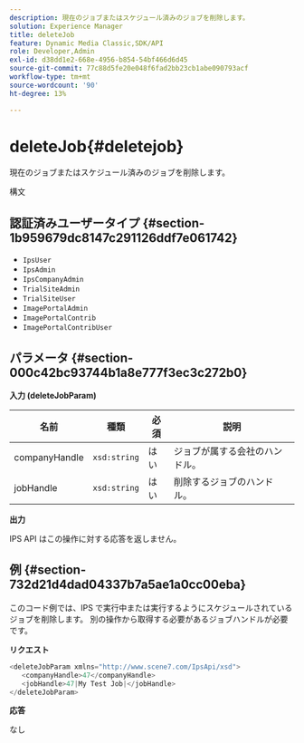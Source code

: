 ```yaml
---
description: 現在のジョブまたはスケジュール済みのジョブを削除します。
solution: Experience Manager
title: deleteJob
feature: Dynamic Media Classic,SDK/API
role: Developer,Admin
exl-id: d38dd1e2-668e-4956-b854-54bf466d6d45
source-git-commit: 77c88d5fe20e048f6fad2bb23cb1abe090793acf
workflow-type: tm+mt
source-wordcount: '90'
ht-degree: 13%

---
```


# deleteJob{#deletejob}

現在のジョブまたはスケジュール済みのジョブを削除します。

構文

## 認証済みユーザータイプ {#section-1b959679dc8147c291126ddf7e061742}

* `IpsUser`
* `IpsAdmin`
* `IpsCompanyAdmin`
* `TrialSiteAdmin`
* `TrialSiteUser`
* `ImagePortalAdmin`
* `ImagePortalContrib`
* `ImagePortalContribUser`

## パラメータ {#section-000c42bc93744b1a8e777f3ec3c272b0}

**入力 (deleteJobParam)**

| 名前 | 種類 | 必須 | 説明 |
|---|---|---|---|
| companyHandle | `xsd:string` | はい | ジョブが属する会社のハンドル。 |
| jobHandle | `xsd:string` | はい | 削除するジョブのハンドル。 |

**出力**

IPS API はこの操作に対する応答を返しません。

## 例 {#section-732d21d4dad04337b7a5ae1a0cc00eba}

このコード例では、IPS で実行中または実行するようにスケジュールされているジョブを削除します。 別の操作から取得する必要があるジョブハンドルが必要です。

**リクエスト**

```java
<deleteJobParam xmlns="http://www.scene7.com/IpsApi/xsd">
   <companyHandle>47</companyHandle>
   <jobHandle>47|My Test Job|</jobHandle>
</deleteJobParam>
```

**応答**

なし
